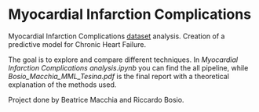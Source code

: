 # Myocardial Infarction Complications
Myocardial Infarction Complications [dataset](https://archive.ics.uci.edu/ml/datasets/Myocardial+infarction+complications) analysis. Creation of a predictive model for Chronic Heart Failure.

The goal is to explore and compare different techniques. In _Myocardial Infarction Complications analysis.ipynb_ you can find the all pipeline, while _Bosio_Macchia_MML_Tesina.pdf_ is the final report with a theoretical explanation of the methods used. 

Project done by Beatrice Macchia and Riccardo Bosio.
